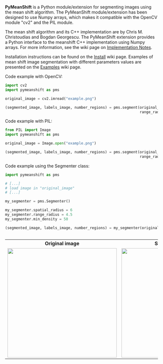**PyMeanShift** is a Python module/extension for segmenting images using the mean shift algorithm. The PyMeanShift module/extension has been designed to use Numpy arrays, which makes it compatible with the OpenCV module "cv2" and the PIL module.

The mean shift algorithm and its C++ implementation are by Chris M. Christoudias and Bogdan Georgescu. The PyMeanShift extension provides a Python interface  to the meanshift C++ implementation using Numpy arrays.  For more information, see the wiki page on [Implementation Notes](https://github.com/fjean/pymeanshift/wiki/ImplementationNotes).

Installation instructions can be found on the [Install](https://github.com/fjean/pymeanshift/wiki/Install) wiki page. Examples of mean shift image segmentation with different parameters values are presented on the [Examples](https://github.com/fjean/pymeanshift/wiki/Examples) wiki page.


Code example with OpenCV:
```python
import cv2
import pymeanshift as pms

original_image = cv2.imread("example.png")

(segmented_image, labels_image, number_regions) = pms.segment(original_image, spatial_radius=6, 
                                                              range_radius=4.5, min_density=50)
```

Code example with PIL:
```python
from PIL import Image
import pymeanshift as pms

original_image = Image.open("example.png")

(segmented_image, labels_image, number_regions) = pms.segment(original_image, spatial_radius=6, 
                                                              range_radius=4.5, min_density=50)
```

Code example using the Segmenter class:
```python
import pymeanshift as pms

# [...]
# load image in "original_image"
# [...]

my_segmenter = pms.Segmenter()

my_segmenter.spatial_radius = 6
my_segmenter.range_radius = 4.5
my_segmenter.min_density = 50

(segmented_image, labels_image, number_regions) = my_segmenter(original_image)
```

<table cellpadding='0' border='0' align='left' cellspacing='0' width='75%'>
<tr cellpadding='0' cellspacing='0'>
<td cellpadding='0' align='center' cellspacing='0'><b>Original image</b></td>
<td cellpadding='0' align='center' cellspacing='0'><b>Segmented image</b></td>
</tr>
<tr cellpadding='0' cellspacing='0'>
<td cellpadding='0' align='center' cellspacing='0' valign='top'>
<img src='https://github.com/fjean/pymeanshift/blob/master/examples/example-orig.jpg' border='0' width='360px' />
</td>
<td cellpadding='0' align='center' cellspacing='0'>
<img src='https://github.com/fjean/pymeanshift/blob/master/examples/example-6-4_5-50.png' border='0' width='360px' />
</td>
</tr>
</table>
